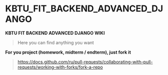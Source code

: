 # KBTU_FIT_BACKEND_ADVANCED_DJANGO
**KBTU FIT BACKEND ADVANCED DJANGO WIKI**

> Here you can find anything you want


**For you project (homework, midterm / endterm), just fork it**
>https://docs.github.com/ru/pull-requests/collaborating-with-pull-requests/working-with-forks/fork-a-repo
